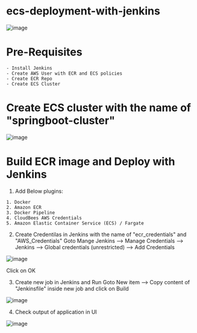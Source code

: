 # ecs-deployment-with-jenkins

  ![image](https://user-images.githubusercontent.com/58024415/113471615-248c6100-947b-11eb-9e68-02fa557c09d9.png)

# Pre-Requisites
    - Install Jenkins
    - Create AWS User with ECR and ECS policies
    - Create ECR Repo
    - Create ECS Cluster
# Create ECS cluster with the name of "springboot-cluster"
  ![image](https://user-images.githubusercontent.com/58024415/113471763-41756400-947c-11eb-9462-c37ad92ff328.png) 
# Build ECR image and Deploy with Jenkins
  1. Add Below plugins:
   
    1. Docker
    2. Amazon ECR
    3. Docker Pipeline
    4. CloudBees AWS Credentials
    5. Amazon Elastic Container Service (ECS) / Fargate

  2. Create Credentilas in Jenkins with the name of "ecr_credentials" and "AWS_Credentials"
     Goto Mange Jenkins --> Manage Credentials  -->  Jenkins  -->  Global credentials (unrestricted)  -->  Add Credentials
     
  ![image](https://user-images.githubusercontent.com/58024415/113471683-a8464d80-947b-11eb-829c-1efb2ddfbfcc.png)

  Click on OK
  
  3. Create new job in Jenkins and Run
     Goto New item --> Copy content of "Jenkinsfile" inside new job and click on Build

  ![image](https://user-images.githubusercontent.com/58024415/113471739-0a06b780-947c-11eb-944c-4dbffb8745bb.png) 

  4. Check output of application in UI
  
  ![image](https://user-images.githubusercontent.com/58024415/113471821-a9c44580-947c-11eb-8564-809361857a38.png)
